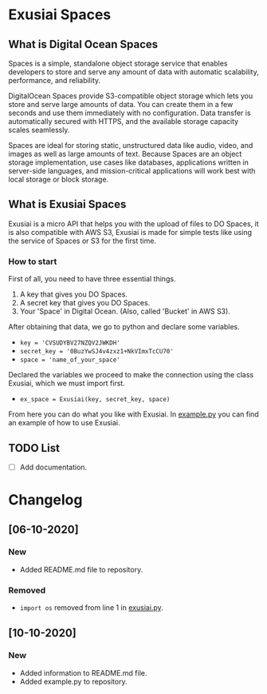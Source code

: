 # Exusiai Spaces

## What is Digital Ocean Spaces

Spaces is a simple, standalone object storage service that enables developers to store and serve any amount of data with automatic scalability, performance, and reliability.

DigitalOcean Spaces provide S3-compatible object storage which lets you store and serve large amounts of data. You can create them in a few seconds and use them immediately with no configuration. Data transfer is automatically secured with HTTPS, and the available storage capacity scales seamlessly.

Spaces are ideal for storing static, unstructured data like audio, video, and images as well as large amounts of text. Because Spaces are an object storage implementation, use cases like databases, applications written in server-side languages, and mission-critical applications will work best with local storage or block storage.

## What is Exusiai Spaces

Exusiai is a micro API that helps you with the upload of files to DO Spaces, it is also compatible with AWS S3, Exusiai is made for simple tests like using the service of Spaces or S3 for the first time.

### How to start

First of all, you need to have three essential things.
1. A key that gives you DO Spaces.
2. A secret key that gives you DO Spaces.
3. Your 'Space' in Digital Ocean. (Also, called 'Bucket' in AWS S3).

After obtaining that data, we go to python and declare some variables.

- `key = 'CVSUDYBV27NZQV2JWKDH'`
- `secret_key = '0BuzYwSJ4v4zxz1+NkVImxTcCU70'`
- `space = 'name_of_your_space'`

Declared the variables we proceed to make the connection using the class Exusiai, which we must import first.

- `ex_space = Exusiai(key, secret_key, space)`

From here you can do what you like with Exusiai.
In [example.py](https://github.com/raviancad7/exusiai-spaces/blob/master/example.py) you can find an example of how to use Exusiai.

## TODO List
- [ ] Add documentation.


# Changelog 

## [06-10-2020]

### New

- Added README.md file to repository.

### Removed

- `import os` removed from line 1 in [exusiai.py](https://github.com/raviancad7/exusiai-spaces/blob/master/exusiai.py).

## [10-10-2020]

### New

- Added information to README.md file.
- Added example.py to repository.